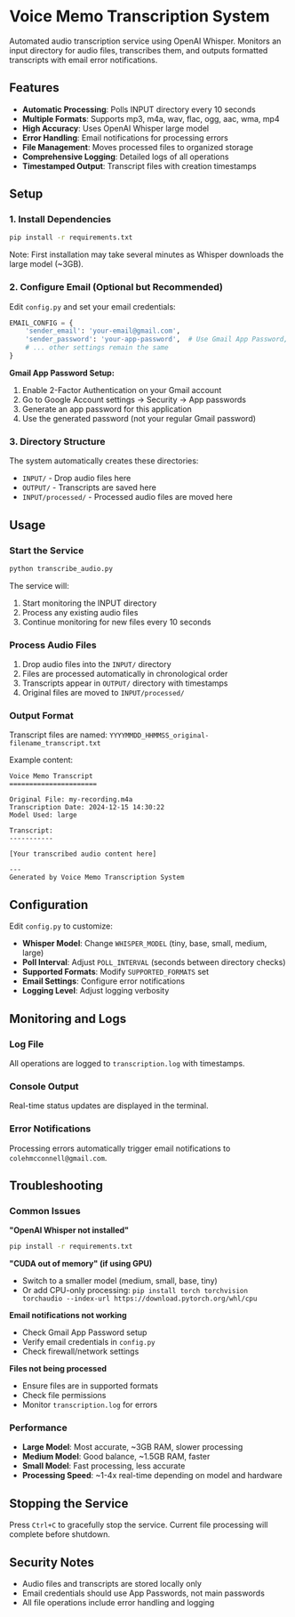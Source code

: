 # Voice Memo Transcription System

Automated audio transcription service using OpenAI Whisper. Monitors an input directory for audio files, transcribes them, and outputs formatted transcripts with email error notifications.

## Features

- **Automatic Processing**: Polls INPUT directory every 10 seconds
- **Multiple Formats**: Supports mp3, m4a, wav, flac, ogg, aac, wma, mp4
- **High Accuracy**: Uses OpenAI Whisper large model
- **Error Handling**: Email notifications for processing errors
- **File Management**: Moves processed files to organized storage
- **Comprehensive Logging**: Detailed logs of all operations
- **Timestamped Output**: Transcript files with creation timestamps

## Setup

### 1. Install Dependencies

```bash
pip install -r requirements.txt
```

Note: First installation may take several minutes as Whisper downloads the large model (~3GB).

### 2. Configure Email (Optional but Recommended)

Edit `config.py` and set your email credentials:

```python
EMAIL_CONFIG = {
    'sender_email': 'your-email@gmail.com',
    'sender_password': 'your-app-password',  # Use Gmail App Password, not regular password
    # ... other settings remain the same
}
```

**Gmail App Password Setup:**
1. Enable 2-Factor Authentication on your Gmail account
2. Go to Google Account settings → Security → App passwords
3. Generate an app password for this application
4. Use the generated password (not your regular Gmail password)

### 3. Directory Structure

The system automatically creates these directories:
- `INPUT/` - Drop audio files here
- `OUTPUT/` - Transcripts are saved here
- `INPUT/processed/` - Processed audio files are moved here

## Usage

### Start the Service

```bash
python transcribe_audio.py
```

The service will:
1. Start monitoring the INPUT directory
2. Process any existing audio files
3. Continue monitoring for new files every 10 seconds

### Process Audio Files

1. Drop audio files into the `INPUT/` directory
2. Files are processed automatically in chronological order
3. Transcripts appear in `OUTPUT/` directory with timestamps
4. Original files are moved to `INPUT/processed/`

### Output Format

Transcript files are named: `YYYYMMDD_HHMMSS_original-filename_transcript.txt`

Example content:
```
Voice Memo Transcript
======================

Original File: my-recording.m4a
Transcription Date: 2024-12-15 14:30:22
Model Used: large

Transcript:
-----------

[Your transcribed audio content here]

---
Generated by Voice Memo Transcription System
```

## Configuration

Edit `config.py` to customize:

- **Whisper Model**: Change `WHISPER_MODEL` (tiny, base, small, medium, large)
- **Poll Interval**: Adjust `POLL_INTERVAL` (seconds between directory checks)
- **Supported Formats**: Modify `SUPPORTED_FORMATS` set
- **Email Settings**: Configure error notifications
- **Logging Level**: Adjust logging verbosity

## Monitoring and Logs

### Log File
All operations are logged to `transcription.log` with timestamps.

### Console Output
Real-time status updates are displayed in the terminal.

### Error Notifications
Processing errors automatically trigger email notifications to `colehmcconnell@gmail.com`.

## Troubleshooting

### Common Issues

**"OpenAI Whisper not installed"**
```bash
pip install -r requirements.txt
```

**"CUDA out of memory" (if using GPU)**
- Switch to a smaller model (medium, small, base, tiny)
- Or add CPU-only processing: `pip install torch torchvision torchaudio --index-url https://download.pytorch.org/whl/cpu`

**Email notifications not working**
- Check Gmail App Password setup
- Verify email credentials in `config.py`
- Check firewall/network settings

**Files not being processed**
- Ensure files are in supported formats
- Check file permissions
- Monitor `transcription.log` for errors

### Performance

- **Large Model**: Most accurate, ~3GB RAM, slower processing
- **Medium Model**: Good balance, ~1.5GB RAM, faster
- **Small Model**: Fast processing, less accurate
- **Processing Speed**: ~1-4x real-time depending on model and hardware

## Stopping the Service

Press `Ctrl+C` to gracefully stop the service. Current file processing will complete before shutdown.

## Security Notes

- Audio files and transcripts are stored locally only
- Email credentials should use App Passwords, not main passwords
- All file operations include error handling and logging
